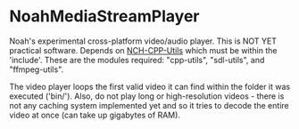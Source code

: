# NoahMediaStreamPlayer
Noah's experimental cross-platform video/audio player. This is NOT YET practical software.
Depends on <a href="https://github.com/noahc606/NCH-CPP-Utils">NCH-CPP-Utils</a> which must be within the 'include'. These are the modules required: "cpp-utils", "sdl-utils", and "ffmpeg-utils".

The video player loops the first valid video it can find within the folder it was executed ('bin/').
Also, do not play long or high-resolution videos - there is not any caching system implemented yet and so it tries to decode the entire video at once (can take up gigabytes of RAM).
